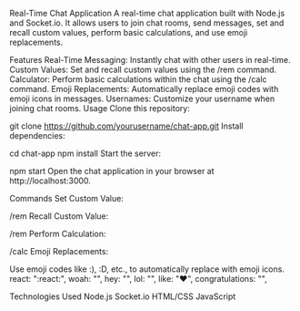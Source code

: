 Real-Time Chat Application
A real-time chat application built with Node.js and Socket.io. It allows users to join chat rooms, send messages, set and recall custom values, perform basic calculations, and use emoji replacements.

Features
Real-Time Messaging: Instantly chat with other users in real-time.
Custom Values: Set and recall custom values using the /rem command.
Calculator: Perform basic calculations within the chat using the /calc command.
Emoji Replacements: Automatically replace emoji codes with emoji icons in messages.
Usernames: Customize your username when joining chat rooms.
Usage
Clone this repository:

git clone https://github.com/yourusername/chat-app.git
Install dependencies:

cd chat-app
npm install
Start the server:

npm start
Open the chat application in your browser at http://localhost:3000.

Commands
Set Custom Value:

/rem <name> <value>
Recall Custom Value:

/rem <name>
Perform Calculation:

/calc <expression>
Emoji Replacements:

Use emoji codes like :), :D, etc., to automatically replace with emoji icons. react: ":react:", woah: "", hey: "", lol: "", like: "❤️", congratulations: "",

Technologies Used
Node.js
Socket.io
HTML/CSS
JavaScript
